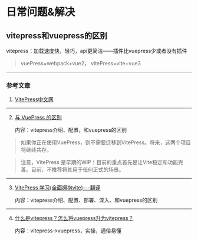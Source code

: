 # 日常问题&解决
## vitepress和vuepress的区别
vitepress：加载速度快，轻巧，api更简洁——插件比vuepress少或者没有插件
> vuePress=webpack+vue2，
vitePress=vite+vue3

---

### 参考文章
1. [VitePress中文网](https://vitejs.cn/vitepress/guide/using-vue.html)
---
2. [与 VuePress 的区别](https://www.wenjiangs.com/doc/vitepress-guide-differences-from-vuepress)

    内容：vitepress介绍、配置，和vuepress的区别
> 如果你正在使用VuePress，则不需要迁移到VitePress。将来，这两个项目将继续共存。

> 注意，VitePress 是早期的WIP！目前的重点首先是让Vite稳定和功能完善。目前，不推荐将其用于任何正式的场景。
--- 
3. [VitePress 学习(全面拥抱vite)---翻译](https://juejin.cn/post/6965510644007665671)

    内容：vitepress介绍、配置、部署、深入、和vuepress的区别

--- 
4. [什么是vitepress？怎么将vuepress升为vitepress？](https://www.syxz6.com/show/597.html)

    内容：vitepress->vuepress，实操，通俗易懂

